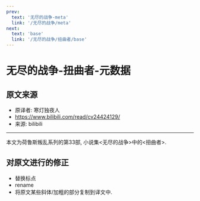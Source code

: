 ```yaml
---
prev:
  text: '无尽的战争-meta'
  link: '/无尽的战争/meta'
next:
  text: 'base'
  link: '/无尽的战争/扭曲者/base'
---
```


# 无尽的战争-扭曲者-元数据

## 原文来源

+ 原译者: 寒灯独夜人
+ <https://www.bilibili.com/read/cv24424129/>
+ 来源: bilibili

--------

本文为荷鲁斯叛乱系列的第33部, 小说集<无尽的战争>中的<扭曲者>.

## 对原文进行的修正

+ 替换标点
+ rename
+ 将原文某些斜体/加粗的部分复制到译文中.
